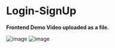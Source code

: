 # Login-SignUp


**Frontend Demo Video uploaded as a file.**



![image](https://github.com/V1127/Login-SignUp/assets/111186746/5b79c448-fa02-450d-bc49-e469f965f349)
![image](https://github.com/V1127/Login-SignUp/assets/111186746/2905ff85-d0e1-4e41-948f-e5251fb83d91)


